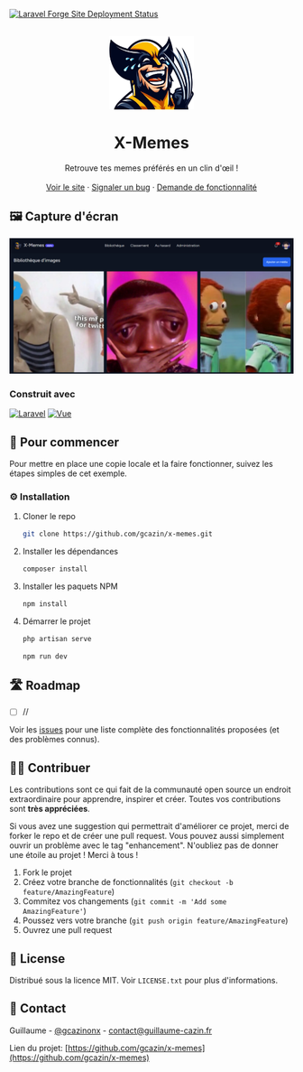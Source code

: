 [![Laravel Forge Site Deployment Status](https://img.shields.io/endpoint?url=https%3A%2F%2Fforge.laravel.com%2Fsite-badges%2F4a94f5fa-7a25-4af8-9dec-ff0900c9c25d&style=plastic)](https://forge.laravel.com/servers/741129/sites/2186314)

<!-- PROJECT LOGO -->
<br />
<div align="center">
  <a href="https://github.com/gcazin/x-memes">
    <img src="./public/images/favicon.png" alt="Logo" width="150">
  </a>

<h1 align="center">X-Memes</h3>

  <p align="center">
    Retrouve tes memes préférés en un clin d'œil !
    <br />
    <br />
    <a href="https://x-memes.com">Voir le site</a>
    ·
    <a href="https://github.com/gcazin/x-memes/issues">Signaler un bug</a>
    ·
    <a href="https://github.com/gcazin/x-memes/issues">Demande de fonctionnalité</a>
  </p>
</div>

## 🖼️ Capture d'écran

![Product Name Screen Shot](./public/images/home.png)

### Construit avec

[![Laravel][Laravel.com]][Laravel-url]
[![Vue][Vue.js]][Vue-url]

## 🚀 Pour commencer

Pour mettre en place une copie locale et la faire fonctionner, suivez les étapes simples de cet exemple.

### ⚙️ Installation

1. Cloner le repo
    ```sh
    git clone https://github.com/gcazin/x-memes.git
    ```
2. Installer les dépendances
    ```sh
    composer install
    ```
3. Installer les paquets NPM
    ```sh
    npm install
    ```
4. Démarrer le projet
    ```sh
    php artisan serve
    ```
    ```sh
    npm run dev
    ```

## 🛣️ Roadmap

-   [ ] //

Voir les [issues](https://github.com/gcazin/x-memes/issues) pour une liste complète des fonctionnalités proposées (et des problèmes connus).

## ✍🏻 Contribuer

Les contributions sont ce qui fait de la communauté open source un endroit extraordinaire pour apprendre, inspirer et créer. Toutes vos contributions sont **très appréciées**.

Si vous avez une suggestion qui permettrait d'améliorer ce projet, merci de forker le repo et de créer une pull request. Vous pouvez aussi simplement ouvrir un problème avec le tag "enhancement". N'oubliez pas de donner une étoile au projet ! Merci à tous !

1. Fork le projet
2. Créez votre branche de fonctionnalités (`git checkout -b feature/AmazingFeature`)
3. Commitez vos changements (`git commit -m 'Add some AmazingFeature'`)
4. Poussez vers votre branche (`git push origin feature/AmazingFeature`)
5. Ouvrez une pull request

## 📄 License

Distribué sous la licence MIT. Voir `LICENSE.txt` pour plus d'informations.

## 🔗 Contact

Guillaume - [@gcazinonx](https://twitter.com/gcazinonx) - contact@guillaume-cazin.fr

Lien du projet: [https://github.com/gcazin/x-memes](https://github.com/gcazin/x-memes)

[contributors-shield]: https://img.shields.io/github/contributors/gcazin/x-memes.svg?style=for-the-badge
[contributors-url]: https://github.com/gcazin/x-memes/graphs/contributors
[forks-shield]: https://img.shields.io/github/forks/gcazin/x-memes.svg?style=for-the-badge
[forks-url]: https://github.com/gcazin/x-memes/network/members
[stars-shield]: https://img.shields.io/github/stars/gcazin/x-memes.svg?style=for-the-badge
[stars-url]: https://github.com/gcazin/x-memes/stargazers
[issues-shield]: https://img.shields.io/github/issues/gcazin/x-memes.svg?style=for-the-badge
[issues-url]: https://github.com/gcazin/x-memes/issues
[license-shield]: https://img.shields.io/github/license/gcazin/x-memes.svg?style=for-the-badge
[license-url]: https://github.com/gcazin/x-memes/blob/master/LICENSE.txt
[linkedin-shield]: https://img.shields.io/badge/-LinkedIn-black.svg?style=for-the-badge&logo=linkedin&colorB=555
[linkedin-url]: https://linkedin.com/in/linkedin_username
[product-screenshot]: images/screenshot.png
[Vue.js]: https://img.shields.io/badge/Vue.js-35495E?style=for-the-badge&logo=vuedotjs&logoColor=4FC08D
[Vue.js]: https://img.shields.io/badge/Vue.js-35495E?style=for-the-badge&logo=vuedotjs&logoColor=4FC08D
[Vue-url]: https://vuejs.org/
[Vue-url]: https://tailwindcss.css/
[Laravel.com]: https://img.shields.io/badge/Laravel-FF2D20?style=for-the-badge&logo=laravel&logoColor=white
[Laravel-url]: https://laravel.com
